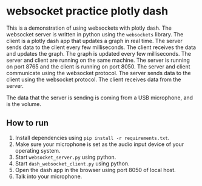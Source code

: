 # websocket practice plotly dash
 
This is a demonstration of using websockets with plotly dash. The websocket server is written in python using the `websockets` library. The client is a plotly dash app that updates a graph in real time. The server sends data to the client every few milliseconds. The client receives the data and updates the graph. The graph is updated every few milliseconds. The server and client are running on the same machine. The server is running on port 8765 and the client is running on port 8050. The server and client communicate using the websocket protocol. The server sends data to the client using the websocket protocol. The client receives data from the server.

The data that the server is sending is coming from a USB microphone, and is the volume.

## How to run

1. Install dependencies using `pip install -r requirements.txt`.
2. Make sure your microphone is set as the audio input device of your operating system.
3. Start `websocket_server.py` using python.
4. Start `dash_websocket_client.py` using python.
5. Open the dash app in the browser using port 8050 of local host.
6. Talk into your microphone.

